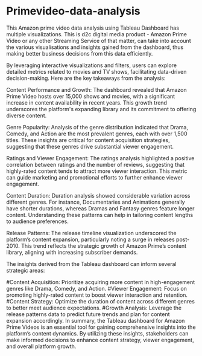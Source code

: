# Primevideo-data-analysis
This Amazon prime video data analysis using Tableau Dashboard has multiple visualizations. This is d2c digital media product - Amazon Prime Video or any other Streaming Service of that matter, can take into account the various visualisations and insights gained from the dashboard, thus making better business decisions from this data efficiently.

By leveraging interactive visualizations and filters, users can explore detailed metrics related to movies and TV shows, facilitating data-driven decision-making. Here are the key takeaways from the analysis:

Content Performance and Growth: The dashboard revealed that Amazon Prime Video hosts over 15,000 shows and movies, with a significant increase in content availability in recent years. This growth trend underscores the platform's expanding library and its commitment to offering diverse content.

Genre Popularity: Analysis of the genre distribution indicated that Drama, Comedy, and Action are the most prevalent genres, each with over 1,500 titles. These insights are critical for content acquisition strategies, suggesting that these genres drive substantial viewer engagement.

Ratings and Viewer Engagement: The ratings analysis highlighted a positive correlation between ratings and the number of reviews, suggesting that highly-rated content tends to attract more viewer interaction. This metric can guide marketing and promotional efforts to further enhance viewer engagement.

Content Duration: Duration analysis showed considerable variation across different genres. For instance, Documentaries and Animations generally have shorter durations, whereas Dramas and Fantasy genres feature longer content. Understanding these patterns can help in tailoring content lengths to audience preferences.

Release Patterns: The release timeline visualization underscored the platform’s content expansion, particularly noting a surge in releases post-2010. This trend reflects the strategic growth of Amazon Prime’s content library, aligning with increasing subscriber demands.

The insights derived from the Tableau dashboard can inform several strategic areas:

#Content Acquisition: Prioritize acquiring more content in high-engagement genres like Drama, Comedy, and Action.
#Viewer Engagement: Focus on promoting highly-rated content to boost viewer interaction and retention.
#Content Strategy: Optimize the duration of content across different genres to better meet audience expectations.
#Growth Analysis: Leverage the release patterns data to predict future trends and plan for content expansion accordingly.
In summary, the Tableau dashboard for Amazon Prime Videos is an essential tool for gaining comprehensive insights into the platform’s content dynamics. By utilizing these insights, stakeholders can make informed decisions to enhance content strategy, viewer engagement, and overall platform growth.
